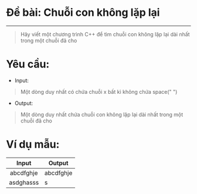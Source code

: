# Đề bài: Chuỗi con không lặp lại
---
>  Hãy viết một chương trình C++ để tìm chuỗi con không lặp lại dài nhất trong một chuỗi đã cho
# Yêu cầu:
* Input:
>  Một dòng duy nhất có chứa chuỗi x bất kì không chứa space(" ")
* Output:
> Một dòng duy nhất chứa chuỗi con không lặp lại dài nhất trong một chuỗi đã cho
# Ví dụ mẫu:
|       **Input**      | **Output**           |
|:--------------------:|----------------------|
| abcdfghje            | abcdfghje            |
| asdghasss |                  s    |
